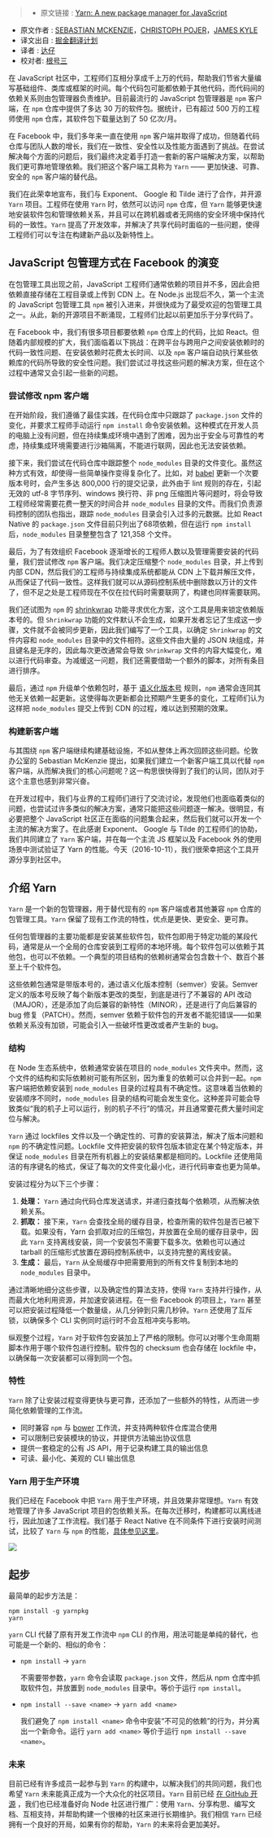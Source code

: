 >* 原文链接 : [Yarn: A new package manager for JavaScript](https://code.facebook.com/posts/1840075619545360)
* 原文作者 : [SEBASTIAN MCKENZIE](https://www.facebook.com/sebmck)，[CHRISTOPH POJER](https://www.facebook.com/cpojer)，[JAMES KYLE](https://www.facebook.com/thejameskyle)
* 译文出自 : [掘金翻译计划](https://github.com/xitu/gold-miner)
* 译者 : [达仔](https://github.com/Zhangjd)
* 校对者: [根号三](https://github.com/sqrthree) 


在 JavaScript 社区中，工程师们互相分享成千上万的代码，帮助我们节省大量编写基础组件、类库或框架的时间。每个代码包可能都依赖于其他代码，而代码间的依赖关系则由包管理器负责维护。目前最流行的 JavaScript 包管理器是 `npm` 客户端，在 `npm` 仓库中提供了多达 30 万的软件包。据统计，已有超过 500 万的工程师使用 `npm` 仓库，其软件包下载量达到了 50 亿次/月。

在 Facebook 中，我们多年来一直在使用 `npm` 客户端并取得了成功，但随着代码仓库与团队人数的增长，我们在一致性、安全性以及性能方面遇到了挑战。在尝试解决每个方面的问题后，我们最终决定着手打造一套新的客户端解决方案，以帮助我们更可靠地管理依赖。我们把这个客户端工具称为 `Yarn` —— 更加快速、可靠、安全的 `npm` 客户端的替代品。

我们在此荣幸地宣布，我们与 Exponent、 Google 和 Tilde 进行了合作，并开源 `Yarn` 项目。工程师在使用 `Yarn` 时，依然可以访问 `npm` 仓库，但 `Yarn` 能够更快速地安装软件包和管理依赖关系，并且可以在跨机器或者无网络的安全环境中保持代码的一致性。`Yarn` 提高了开发效率，并解决了共享代码时面临的一些问题，使得工程师们可以专注在构建新产品以及新特性上。

## JavaScript 包管理方式在 Facebook 的演变

在包管理工具出现之前，JavaScript 工程师们通常依赖的项目并不多，因此会把依赖直接存储在工程目录或上传到 CDN 上。在 Node.js 出现后不久，第一个主流的 JavaScript 包管理工具 `npm` 被引入进来，并很快成为了最受欢迎的包管理工具之一。从此，新的开源项目不断涌现，工程师们比起以前更加乐于分享代码了。

在 Facebook 中，我们有很多项目都要依赖 `npm` 仓库上的代码，比如 React。但随着内部规模的扩大，我们面临着以下挑战：在跨平台与跨用户之间安装依赖时的代码一致性问题、在安装依赖时花费太长时间、以及 `npm` 客户端自动执行某些依赖库的代码所导致的安全性问题。我们尝试过寻找这些问题的解决方案，但在这个过程中通常又会引起一些新的问题。

### 尝试修改 npm 客户端

在开始阶段，我们遵循了最佳实践，在代码仓库中只跟踪了 `package.json` 文件的变化，并要求工程师手动运行 `npm install` 命令安装依赖。这种模式在开发人员的电脑上没有问题，但在持续集成环境中遇到了困难，因为出于安全与可靠性的考虑，持续集成环境需要进行沙箱隔离，不能进行联网，因此也无法安装依赖。

接下来，我们尝试在代码仓库中跟踪整个 `node_modules` 目录的文件变化。虽然这种方式有效，却使得一些简单操作变得复杂化了。比如，对 [babel](https://babeljs.io/) 更新一个次要版本号时，会产生多达 800,000 行的提交记录，此外由于 lint 规则的存在，引起无效的 utf-8 字节序列、windows 换行符、非 png 压缩图片等问题时，将会导致工程师经常需要花费一整天的时间合并 `node_modules` 目录的文件。而我们负责源码控制的团队也指出，跟踪 `node_modules` 目录会引入过多的元数据。比如 React Native 的 `package.json` 文件目前只列出了68项依赖，但在运行 `npm install` 后，`node_modules` 目录整整包含了 121,358 个文件。

最后，为了有效组织 Facebook 逐渐增长的工程师人数以及管理需要安装的代码量，我们尝试修改 `npm` 客户端。我们决定压缩整个 `node_modules` 目录，并上传到内部 CDN，然后我们的工程师与持续集成系统都能从 CDN 上下载并解压文件，从而保证了代码一致性。这样我们就可以从源码控制系统中删除数以万计的文件了，但不足之处是工程师现在不仅在拉代码时需要联网了，构建也同样需要联网。

我们还试图为 `npm` 的 [shrinkwrap](https://docs.npmjs.com/cli/shrinkwrap) 功能寻求优化方案，这个工具是用来锁定依赖版本号的。但 `Shrinkwrap` 功能的文件默认不会生成，如果开发者忘记了生成这一步骤，文件就不会被同步更新，因此我们编写了一个工具，以确定  `Shrinkwrap` 的文件内容和 `node_modules` 目录中的文件相符。这些文件由大量的 JSON 块组成，并且键名是无序的，因此每次更改通常会导致 `Shrinkwrap` 文件的内容大幅变化，难以进行代码审查。为减缓这一问题，我们还需要借助一个额外的脚本，对所有条目进行排序。

最后，通过 `npm` 升级单个依赖包时，基于 [语义化版本号](http://semver.org/) 规则，`npm` 通常会连同其他无关依赖一起更新。这使得每次更新都会比预期产生更多的变化，工程师们认为这样把 `node_modules` 提交上传到 CDN 的过程，难以达到预期的效果。

### 构建新客户端

与其围绕 `npm` 客户端继续构建基础设施，不如从整体上再次回顾这些问题。伦敦办公室的 Sebastian McKenzie 提出，如果我们建立一个新客户端工具以代替 `npm` 客户端，从而解决我们的核心问题呢？这一构思很快得到了我们的认同，团队对于这个主意也感到非常兴奋。

在开发过程中，我们与业界的工程师们进行了交流讨论，发现他们也面临着类似的问题，也尝试过许多类似的解决方案，通常只能把这些问题逐一解决。很明显，有必要把整个 JavaScript 社区正在面临的问题集合起来，然后我们就可以开发一个主流的解决方案了。在此感谢 Exponent、 Google 与 Tilde 的工程师们的协助，我们共同建立了 `Yarn` 客户端，并在每一个主流 JS 框架以及 Facebook 外的使用场景中测试验证了 Yarn 的性能。今天（2016-10-11），我们很荣幸把这个工具开源分享到社区中。

## 介绍 Yarn

`Yarn` 是一个新的包管理器，用于替代现有的 `npm` 客户端或者其他兼容 `npm` 仓库的包管理工具。`Yarn` 保留了现有工作流的特性，优点是更快、更安全、更可靠。

任何包管理器的主要功能都是安装某些软件包，软件包即用于特定功能的某段代码，通常是从一个全局的仓库安装到工程师的本地环境。每个软件包可以依赖于其他包，也可以不依赖。一个典型的项目结构的依赖树通常会包含数十个、数百个甚至上千个软件包。

这些依赖包通常是带版本号的，通过语义化版本控制（semver）安装。Semver 定义的版本号反映了每个新版本更改的类型，到底是进行了不兼容的 API 改动（MAJOR），还是添加了向后兼容的新特性（MINOR），还是进行了向后兼容的 bug 修复（PATCH）。然而，semver 依赖于软件包的开发者不能犯错误——如果依赖关系没有加锁，可能会引入一些破坏性更改或者产生新的 bug。

### 结构

在 Node 生态系统中，依赖通常安装在项目的 `node_modules` 文件夹中。然而，这个文件的结构和实际依赖树可能有所区别，因为重复的依赖可以合并到一起。`npm` 客户端把依赖安装到 `node_modules` 目录的过程具有不确定性。这意味着当依赖的安装顺序不同时，`node_modules` 目录的结构可能会发生变化。这种差异可能会导致类似“我的机子上可以运行，别的机子不行”的情况，并且通常要花费大量时间定位与解决。

`Yarn` 通过 lockfiles 文件以及一个确定性的、可靠的安装算法，解决了版本问题和 `npm` 的不确定性问题。Lockfile 文件把安装的软件包版本锁定在某个特定版本，并保证 `node_modules` 目录在所有机器上的安装结果都是相同的。Lockfile 还使用简洁的有序键名的格式，保证了每次的文件变化最小化，进行代码审查也更为简单。

安装过程分为以下三个步骤：

1. **处理：** `Yarn` 通过向代码仓库发送请求，并递归查找每个依赖项，从而解决依赖关系。
2. **抓取：** 接下来，`Yarn` 会查找全局的缓存目录，检查所需的软件包是否已被下载。如果没有，Yarn 会抓取对应的压缩包，并放置在全局的缓存目录中，因此 `Yarn` 支持离线安装，同一个安装包不需要下载多次。依赖也可以通过 tarball 的压缩形式放置在源码控制系统中，以支持完整的离线安装。
3. **生成：** 最后，`Yarn` 从全局缓存中把需要用到的所有文件复制到本地的 `node_modules` 目录中。

通过清晰地细分这些步骤，以及确定性的算法支持，使得 `Yarn` 支持并行操作，从而最大化地利用资源，并加速安装进程。在一些 Facebook 的项目上，`Yarn` 甚至可以把安装过程降低一个数量级，从几分钟到只需几秒钟。`Yarn` 还使用了互斥锁，以确保多个 CLI 实例同时运行时不会互相冲突与影响。

纵观整个过程，`Yarn` 对于软件包安装加上了严格的限制。你可以对哪个生命周期脚本作用于哪个软件包进行控制。软件包的 checksum 也会存储在 lockfile 中，以确保每一次安装都可以得到同一个包。

### 特性

`Yarn` 除了让安装过程变得更快与更可靠，还添加了一些额外的特性，从而进一步简化依赖管理的工作流。

*   同时兼容 `npm` 与  [bower](https://bower.io/) 工作流，并支持两种软件仓库混合使用
*   可以限制已安装模块的协议，并提供方法输出协议信息
*   提供一套稳定的公有 JS API，用于记录构建工具的输出信息
*   可读、最小化、美观的 CLI 输出信息

### Yarn 用于生产环境

我们已经在 Facebook 中把 `Yarn` 用于生产环境，并且效果非常理想。`Yarn` 有效地管理了许多 JavaScript 项目的包依赖关系。在每次迁移时，构建都可以离线进行，因此加速了工作流程。我们基于 React Native 在不同条件下进行安装时间测试，比较了 `Yarn` 与 `npm` 的性能，[具体参见这里](https://yarnpkg.com/en/compare)。

![](http://ww4.sinaimg.cn/large/5ef54d60jw1f8p8iy84s9g20nj05ldjm.gif)

## 起步

最简单的起步方法是：

    npm install -g yarnpkg
    yarn

`yarn` CLI 代替了原有开发工作流中 `npm` CLI 的作用，用法可能是单纯的替代，也可能是一个新的、相似的命令：

*   `npm install` → `yarn`

    不需要带参数，`yarn` 命令会读取 `package.json` 文件，然后从 npm 仓库中抓取软件包，并放置到 `node_modules` 目录中。等价于运行 `npm install`。
*   `npm install --save <name>` → `yarn add <name>`

    我们避免了 `npm install <name>` 命令中安装“不可见的依赖”的行为，并分离出一个新命令。运行 `yarn add <name>` 等价于运行 `npm install --save <name>`。

### 未来

目前已经有许多成员一起参与到 `Yarn` 的构建中，以解决我们的共同问题，我们也希望 `Yarn` 未来能真正成为一个大众化的社区项目。`Yarn` 目前已经 [在 GitHub 开源](https://github.com/yarnpkg/yarn) ，我们也已经准备好向 Node 社区进行推广：使用 `Yarn`、分享构思、编写文档、互相支持，并帮助构建一个很棒的社区来进行长期维护。我们相信 `Yarn` 已经拥有一个良好的开局，如果有你的帮助，`Yarn` 的未来将会更加美好。
